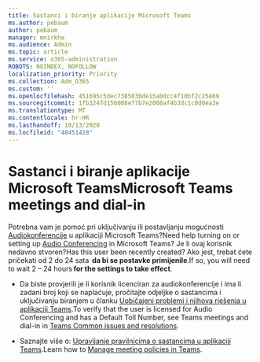 ```yaml
---
title: Sastanci i biranje aplikacije Microsoft Teams
ms.author: pebaum
author: pebaum
manager: mnirkhe
ms.audience: Admin
ms.topic: article
ms.service: o365-administration
ROBOTS: NOINDEX, NOFOLLOW
localization_priority: Priority
ms.collection: Adm_O365
ms.custom: ''
ms.openlocfilehash: 451695c5dec738503bde15a0dcc4f10bf2c25469
ms.sourcegitcommit: 1fb324fd156008e77b7e2008af4b3dc1c0d0ea3e
ms.translationtype: MT
ms.contentlocale: hr-HR
ms.lasthandoff: 10/13/2020
ms.locfileid: "48451428"
---
```

# <a name="microsoft-teams-meetings-and-dial-in"></a><span data-ttu-id="8af74-102">Sastanci i biranje aplikacije Microsoft Teams</span><span class="sxs-lookup"><span data-stu-id="8af74-102">Microsoft Teams meetings and dial-in</span></span>

<span data-ttu-id="8af74-103">Potrebna vam je pomoć pri uključivanju ili postavljanju mogućnosti [Audiokonferencije](https://docs.microsoft.com/microsoftteams/audio-conferencing-in-office-365) u aplikaciji Microsoft Teams?</span><span class="sxs-lookup"><span data-stu-id="8af74-103">Need help turning on or setting up [Audio Conferencing](https://docs.microsoft.com/microsoftteams/audio-conferencing-in-office-365) in Microsoft Teams?</span></span> <span data-ttu-id="8af74-104">Je li ovaj korisnik nedavno stvoren?</span><span class="sxs-lookup"><span data-stu-id="8af74-104">Has this user been recently created?</span></span> <span data-ttu-id="8af74-105">Ako jest, trebat ćete pričekati od 2 do 24 sata  **da bi se postavke primijenile**.</span><span class="sxs-lookup"><span data-stu-id="8af74-105">If so, you will need to wait 2 – 24 hours **for the settings to take effect**.</span></span>

- <span data-ttu-id="8af74-106">Da biste provjerili je li korisnik licenciran za audiokonferencije i ima li zadani broj koji se naplaćuje, pročitajte odjeljke o sastancima i uključivanju biranjem u članku [Uobičajeni problemi i njihova rješenja u aplikaciji Teams](https://docs.microsoft.com/microsoftteams/known-issues).</span><span class="sxs-lookup"><span data-stu-id="8af74-106">To verify that the user is licensed for Audio Conferencing and has a Default Toll Number, see Teams meetings and dial-in in [Teams Common issues and resolutions](https://docs.microsoft.com/microsoftteams/known-issues).</span></span>

- <span data-ttu-id="8af74-107">Saznajte više o: [Upravljanje pravilnicima o sastancima u aplikaciji Teams](https://docs.microsoft.com/microsoftteams/meeting-policies-in-teams).</span><span class="sxs-lookup"><span data-stu-id="8af74-107">Learn how to [Manage meeting policies in Teams](https://docs.microsoft.com/microsoftteams/meeting-policies-in-teams).</span></span> 

